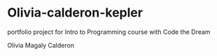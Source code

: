 # Olivia-calderon-kepler
portfolio project for Intro to Programming course with Code the Dream

Olivia Magaly Calderon